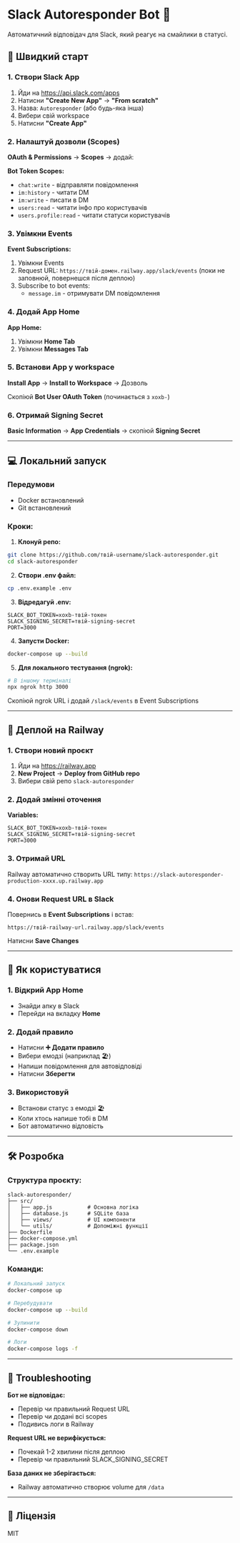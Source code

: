 # Slack Autoresponder Bot 🤖

Автоматичний відповідач для Slack, який реагує на смайлики в статусі.

## 🚀 Швидкий старт

### 1. Створи Slack App

1. Йди на https://api.slack.com/apps
2. Натисни **"Create New App"** → **"From scratch"**
3. Назва: `Autoresponder` (або будь-яка інша)
4. Вибери свій workspace
5. Натисни **"Create App"**

### 2. Налаштуй дозволи (Scopes)

**OAuth & Permissions** → **Scopes** → додай:

**Bot Token Scopes:**
- `chat:write` - відправляти повідомлення
- `im:history` - читати DM
- `im:write` - писати в DM
- `users:read` - читати інфо про користувачів
- `users.profile:read` - читати статуси користувачів

### 3. Увімкни Events

**Event Subscriptions:**
1. Увімкни Events
2. Request URL: `https://твій-домен.railway.app/slack/events` (поки не заповнюй, повернешся після деплою)
3. Subscribe to bot events:
   - `message.im` - отримувати DM повідомлення

### 4. Додай App Home

**App Home:**
1. Увімкни **Home Tab**
2. Увімкни **Messages Tab**

### 5. Встанови App у workspace

**Install App** → **Install to Workspace** → Дозволь

Скопіюй **Bot User OAuth Token** (починається з `xoxb-`)

### 6. Отримай Signing Secret

**Basic Information** → **App Credentials** → скопіюй **Signing Secret**

---

## 💻 Локальний запуск

### Передумови
- Docker встановлений
- Git встановлений

### Кроки:

1. **Клонуй репо:**
```bash
git clone https://github.com/твій-username/slack-autoresponder.git
cd slack-autoresponder
```

2. **Створи .env файл:**
```bash
cp .env.example .env
```

3. **Відредагуй .env:**
```env
SLACK_BOT_TOKEN=xoxb-твій-токен
SLACK_SIGNING_SECRET=твій-signing-secret
PORT=3000
```

4. **Запусти Docker:**
```bash
docker-compose up --build
```

5. **Для локального тестування (ngrok):**
```bash
# В іншому терміналі
npx ngrok http 3000
```

Скопіюй ngrok URL і додай `/slack/events` в Event Subscriptions

---

## 🚂 Деплой на Railway

### 1. Створи новий проєкт
1. Йди на https://railway.app
2. **New Project** → **Deploy from GitHub repo**
3. Вибери свій репо `slack-autoresponder`

### 2. Додай змінні оточення

**Variables:**
```
SLACK_BOT_TOKEN=xoxb-твій-токен
SLACK_SIGNING_SECRET=твій-signing-secret
PORT=3000
```

### 3. Отримай URL

Railway автоматично створить URL типу: `https://slack-autoresponder-production-xxxx.up.railway.app`

### 4. Онови Request URL в Slack

Повернись в **Event Subscriptions** і встав:
```
https://твій-railway-url.railway.app/slack/events
```

Натисни **Save Changes**

---

## 📖 Як користуватися

### 1. Відкрий App Home
- Знайди апку в Slack
- Перейди на вкладку **Home**

### 2. Додай правило
- Натисни **➕ Додати правило**
- Вибери емодзі (наприклад 🏖️)
- Напиши повідомлення для автовідповіді
- Натисни **Зберегти**

### 3. Використовуй
- Встанови статус з емодзі 🏖️
- Коли хтось напише тобі в DM
- Бот автоматично відповість

---

## 🛠 Розробка

### Структура проєкту:
```
slack-autoresponder/
├── src/
│   ├── app.js           # Основна логіка
│   ├── database.js      # SQLite база
│   ├── views/           # UI компоненти
│   └── utils/           # Допоміжні функції
├── Dockerfile
├── docker-compose.yml
├── package.json
└── .env.example
```

### Команди:
```bash
# Локальний запуск
docker-compose up

# Перебудувати
docker-compose up --build

# Зупинити
docker-compose down

# Логи
docker-compose logs -f
```

---

## 🐛 Troubleshooting

**Бот не відповідає:**
- Перевір чи правильний Request URL
- Перевір чи додані всі scopes
- Подивись логи в Railway

**Request URL не верифікується:**
- Почекай 1-2 хвилини після деплою
- Перевір чи правильний SLACK_SIGNING_SECRET

**База даних не зберігається:**
- Railway автоматично створює volume для `/data`

---

## 📝 Ліцензія

MIT
